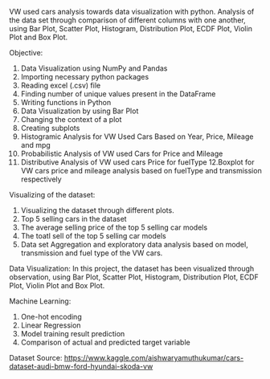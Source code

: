 VW used cars analysis towards data visualization with python. Analysis of the data set through comparison of different columns with one another, using Bar Plot, Scatter Plot, Histogram, Distribution Plot, ECDF Plot, Violin Plot and Box Plot.

Objective:
1. Data Visualization using NumPy and Pandas
2. Importing necessary python packages
3. Reading excel (.csv) file
4. Finding number of unique values present in the DataFrame
5. Writing functions in Python
6. Data Visualization by using Bar Plot
7. Changing the context of a plot
8. Creating subplots
9. Histogramic Analysis for VW Used Cars Based on Year, Price, Mileage and mpg
10. Probabilistic Analysis of VW used Cars for Price and Mileage
11. Distributive Analysis of VW used cars Price for fuelType 
12.Boxplot for VW cars price and mileage analysis based on fuelType and transmission respectively


Visualizing of the dataset:
1. Visualizing the dataset through different plots.
2. Top 5 selling cars in the dataset
3. The average selling price of the top 5 selling car models
4. The toatl sell of the top 5 selling car models
5. Data set Aggregation and exploratory data analysis based on model, transmission and fuel type of the VW cars.

Data Visualization: In this project, the dataset has been visualized through observation, using Bar Plot, Scatter Plot, Histogram, Distribution Plot, ECDF Plot, Violin Plot and Box Plot.

Machine Learning:
1. One-hot encoding
2. Linear Regression
3. Model training result prediction
4. Comparison of actual and predicted target variable

Dataset Source: https://www.kaggle.com/aishwaryamuthukumar/cars-dataset-audi-bmw-ford-hyundai-skoda-vw
